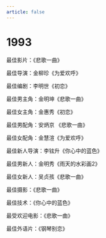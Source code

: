 ```yaml
---
article: false
---
```


# 1993

最佳影片：《悲歌一曲》

最佳导演：金柳珍《为爱欢呼》

最佳编剧：李明世《初恋》

最佳男主角：金明坤《悲歌一曲》

最佳女主角：金惠秀《初恋》

最佳男配角：安炳京 《悲歌一曲》

最佳女配角：金慧渲《为爱欢呼》

最佳新人导演：李铉升《你心中的蓝色》

最佳男新人：金明秀《雨天的水彩画2》

最佳女新人：吴贞孩《悲歌一曲》

最佳摄影：《悲歌一曲》

最佳技术：《你心中的蓝色》

最受欢迎电影：《悲歌一曲》

最佳外语片：《钢琴别恋》